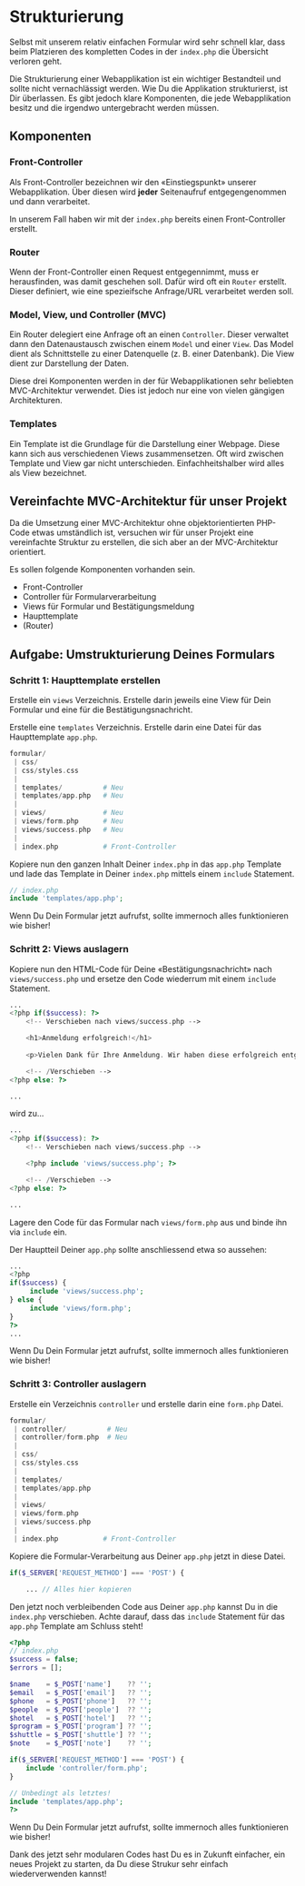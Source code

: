 # Strukturierung

Selbst mit unserem relativ einfachen Formular wird sehr schnell klar, dass beim Platzieren des kompletten Codes in der `index.php` die Übersicht verloren geht.

Die Strukturierung einer Webapplikation ist ein wichtiger Bestandteil und sollte nicht vernachlässigt werden. Wie Du die Applikation strukturierst, ist Dir überlassen. Es gibt jedoch klare Komponenten, die jede Webapplikation besitz und die irgendwo untergebracht werden müssen.

## Komponenten

### Front-Controller

Als Front-Controller bezeichnen wir den «Einstiegspunkt» unserer Webapplikation. Über diesen wird **jeder** Seitenaufruf entgegengenommen und dann verarbeitet.

In unserem Fall haben wir mit der `index.php` bereits einen Front-Controller erstellt. 

### Router

Wenn der Front-Controller einen Request entgegennimmt, muss er herausfinden, was damit geschehen soll. Dafür wird oft ein `Router` erstellt. Dieser definiert, wie eine spezieifsche Anfrage/URL verarbeitet werden soll.

### Model, View, und Controller (MVC)

Ein Router delegiert eine Anfrage oft an einen `Controller`. Dieser verwaltet dann den Datenaustausch zwischen einem `Model` und einer `View`. Das Model dient als Schnittstelle zu einer Datenquelle (z. B. einer Datenbank). Die View dient zur Darstellung der Daten.

Diese drei Komponenten werden in der für Webapplikationen sehr beliebten MVC-Architektur verwendet. Dies ist jedoch nur eine von vielen gängigen Architekturen.

### Templates

Ein Template ist die Grundlage für die Darstellung einer Webpage. Diese kann  sich aus verschiedenen Views zusammensetzen. Oft wird zwischen Template und View gar nicht unterschieden. Einfachheitshalber wird alles als View bezeichnet.

## Vereinfachte MVC-Architektur für unser Projekt

Da die Umsetzung einer MVC-Architektur ohne objektorientierten PHP-Code etwas umständlich ist, versuchen wir für unser Projekt eine vereinfachte Struktur zu erstellen, die sich aber an der MVC-Architektur orientiert.

Es sollen folgende Komponenten vorhanden sein.

* Front-Controller
* Controller für Formularverarbeitung
* Views für Formular und Bestätigungsmeldung
* Haupttemplate
* (Router)


## Aufgabe: Umstrukturierung Deines Formulars

### Schritt 1: Haupttemplate erstellen

Erstelle ein `views` Verzeichnis. Erstelle darin jeweils eine View für Dein Formular und eine für die Bestätigungsnachricht.

Erstelle eine `templates` Verzeichnis. Erstelle darin eine Datei für das Haupttemplate `app.php`.

```php
formular/
 | css/
 | css/styles.css      
 |
 | templates/          # Neu
 | templates/app.php   # Neu 
 |
 | views/              # Neu
 | views/form.php      # Neu 
 | views/success.php   # Neu
 |
 | index.php           # Front-Controller
```

Kopiere nun den ganzen Inhalt Deiner `index.php` in das `app.php` Template und lade das Template in Deiner `index.php` mittels einem `include` Statement.

```php
// index.php
include 'templates/app.php';
```

Wenn Du Dein Formular jetzt aufrufst, sollte immernoch alles funktionieren wie bisher!

### Schritt 2: Views auslagern

Kopiere nun den HTML-Code für Deine «Bestätigungsnachricht» nach `views/success.php` und ersetze den Code wiederrum mit einem `include` Statement.

```php
...
<?php if($success): ?>
    <!-- Verschieben nach views/success.php -->

    <h1>Anmeldung erfolgreich!</h1>
    
    <p>Vielen Dank für Ihre Anmeldung. Wir haben diese erfolgreich entgegengenommen.</p>

    <!-- /Verschieben -->
<?php else: ?>

...
```

wird zu...
```php
...
<?php if($success): ?>
    <!-- Verschieben nach views/success.php -->

    <?php include 'views/success.php'; ?>

    <!-- /Verschieben -->
<?php else: ?>

...
```

Lagere den Code für das Formular nach `views/form.php` aus und binde ihn via `include` ein.

Der Hauptteil Deiner `app.php` sollte anschliessend etwa so aussehen:

```php
...
<?php
if($success) {
     include 'views/success.php';
} else {
     include 'views/form.php';
}
?>
...
```

Wenn Du Dein Formular jetzt aufrufst, sollte immernoch alles funktionieren wie bisher!

### Schritt 3: Controller auslagern

Erstelle ein Verzeichnis `controller` und erstelle darin eine `form.php` Datei.

```php
formular/
 | controller/          # Neu
 | controller/form.php  # Neu
 |
 | css/
 | css/styles.css      
 |
 | templates/
 | templates/app.php
 |
 | views/
 | views/form.php       
 | views/success.php 
 |
 | index.php           # Front-Controller
```

Kopiere die Formular-Verarbeitung aus Deiner `app.php` jetzt in diese Datei.

```php
if($_SERVER['REQUEST_METHOD'] === 'POST') {

    ... // Alles hier kopieren
```

Den jetzt noch verbleibenden Code aus Deiner `app.php` kannst Du in die `index.php` verschieben. Achte darauf, dass das `include` Statement für das `app.php` Template am Schluss steht!

```php
<?php
// index.php
$success = false;
$errors = [];

$name    = $_POST['name']    ?? '';
$email   = $_POST['email']   ?? '';
$phone   = $_POST['phone']   ?? '';
$people  = $_POST['people']  ?? '';
$hotel   = $_POST['hotel']   ?? '';
$program = $_POST['program'] ?? '';
$shuttle = $_POST['shuttle'] ?? '';
$note    = $_POST['note']    ?? '';

if($_SERVER['REQUEST_METHOD'] === 'POST') {
    include 'controller/form.php';
}

// Unbedingt als letztes!
include 'templates/app.php';
?>
```

Wenn Du Dein Formular jetzt aufrufst, sollte immernoch alles funktionieren wie bisher!

Dank des jetzt sehr modularen Codes hast Du es in Zukunft einfacher, ein neues Projekt zu starten, da Du diese Strukur sehr einfach wiederverwenden kannst!